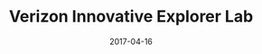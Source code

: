 ---
layout: post
title: Verizon Innovative Explorer Lab
name: mars
date: 2017-04-16
img: marsTab.png
alt: image-alt
description: "Whisktree"
image_items: [
    {
        title: The Verizon Innovative Learning explorer lab,
        img: ,
        description: "The Verizon Innovative Learning explorer lab is a multisensory mobile AR bus-meets-spaceship. Done with Whiskytree."
    },
    {
        img: DSC_0767.jpg,
        description: "Painting solarsystem and planet space travel cinematics, matte painting for static environments. "
    },
    {
        img: DSC_0758.jpg,
        description: ""
    },
    {
        img: DSC_0770.jpg,
        description: ""
    },
    {
        img: DSC_0769.jpg,
        description: ""
    },
    {
        img: bus1.png,
        description: "3D modeling of Hubble telescope, Cassini spacecraft, International Space Station in space travel cinematics."
    },
    {
        img: bus2.png,
        description: "3D modeling of Mars Rover, mobile setup and its optional variations. Matte painting of Mars environment backdrops."
    },
     {
        img: rover1.png,
        description: ""
    },
    {
        img: rover2.png,
        description: ""
    },
    {
        img: rover3.png,
        description: ""
    },
    {
        img: rover4.png,
        description: ""
    },
    {
        img: D85_2033.jpg,
        description: ""
    },
    
]
---